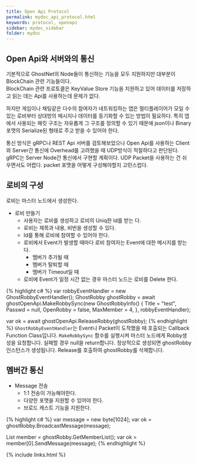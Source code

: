 ```yaml
---
title: Open Api Protocol
permalink: mydoc_api_protocol.html
keywords: protocol, openapi
sidebar: mydoc_sidebar
folder: mydoc
---
```


## Open Api와 서버와의 통신
기본적으로 GhostNet의 Node들이 통신하는 기능을 모두 지원하지만 대부분이 BlockChain 관련 기능들이다.  
BlockChain 관련 프로토콜은  KeyValue Store 기능을 지원하고 있어 데이터를 저장하고 읽는 데는 Api를 사용하는데 문제가 없다.  

하지만 게임이나 채팅같은 다수의 참여자가 네트워킹하는 앱은 멀티플레이어가 모일 수 있는 로비부터 상대방의 메시지나 데이터를 동기화할 수 있는 방법이 필요하다. 특히 앱에서 사용되는 패킷 구조는 자유롭게 그 구조를 정의할 수 있기 때문에 json이나 Binary 포맷의 Serialize된 형태로 주고 받을 수 있어야 한다.   

통신 방식은 gRPC나 REST Api 서버를 검토해보았으나 Open Api를 사용하는 Client와 Server간 통신에 Overhead를 고려했을 때 UDP방식이 적절하다고 판단된다. gRPC는 Server Node간 통신에서 구현할 계획이다. UDP Packet을 사용하는 건 쉬우면서도 어렵다. packet 포맷을 어떻게 구성해야할지 고민스럽다.


## 로비의 구성

로비는 마스터 노드에서 생성한다.

- 로비 만들기
    - 사용자는 로비를 생성하고 로비의 Uniq한 Id를 받는 다. 
    - 로비는 제목과 내용, 비번을 생성할 수 있다.
    - Id를 통해 로비에 참여할 수 있어야 한다.
    - 로비에서 Event가 발생할 때마다 로비 참여자는 Event에 대한 메시지를 받는다.
        - 멤버가 추가될 때
        - 멤버가 탈퇴할 때
        - 멤버가 Timeout일 때
    - 로비에 Event가 일정 시간 없는 경우 마스터 노드는 로비를 Delete 한다.

{% highlight c# %}
var robbyEventHandler = new GhostRobbyEventHandler();
GhostRobby ghostRobby = await ghostOpenApi.MakeRobbySync(new GhostRobbyInfo() {
    Title = "test",
    Passwd = null,
    OpenRobby = false,
    MaxMember = 4,
}, robbyEventHandler);

var ok = await ghostOpenApi.ReleaseRobby(ghostRobby);
{% endhighlight %}
`GhostRobbyEventHandler`는 Event나 Packet이 도착했을 때 호출되는 Callback Function Class입니다. `MakeRobbySync` 함수를 실행시켜 마스터 노드에게 Robby생성을 요청합니다. 실패할 경우 null을 return합니다. 정상적으로 생성되면 ghostRobby 인스턴스가 생성됩니다.
Release를 호출하여 ghostRobby를 삭제합니다.

## 멤버간 통신

- Message 전송
    - 1:1 전송이 가능해야한다.
    - 다양한 포맷을 지원할 수 있어야 한다.
    - 브로드 캐스트 기능을 지원한다.

{% highlight c# %}
var message = new byte[1024];
var ok = ghostRobby.BroadcastMessage(message);

List<GhostNetUser> member = ghostRobby.GetMemberList();
var ok = member[0].SendMessage(message);
{% endhighlight %}


{% include links.html %}
